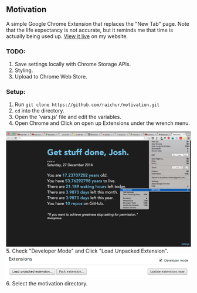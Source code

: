## Motivation

A simple Google Chrome Extension that replaces the "New Tab" page. Note that the life expectancy is not accurate, but it reminds me that time is actually being used up.
[View it live](http://joshuaraichur.com/motivation) on my website.

### TODO:

1. Save settings locally with Chrome Storage APIs.
2. Styling.
3. Upload to Chrome Web Store.

### Setup:

1. Run `git clone https://github.com/raichur/motivation.git`
2. `cd` into the directory.
3. Open the 'vars.js' file and edit the variables.
4. Open Chrome and Click on open up Extensions under the wrench menu.
<img src="chrome_extensions.png">
5. Check "Developer Mode" and Click "Load Unpacked Extension".
<img src="load_unpacked.png">
6. Select the motivation directory.
